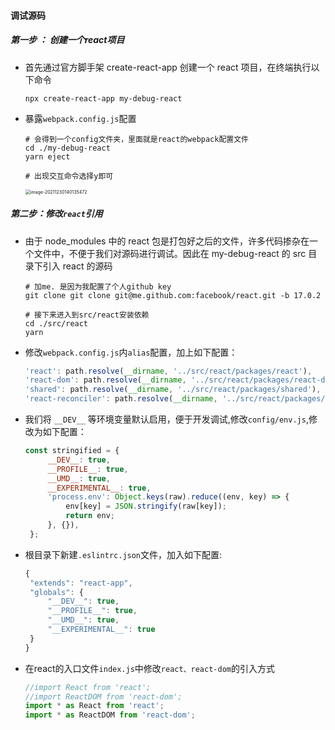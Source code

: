 #### 调试源码

##### 第一步 ： 创建一个react项目

+ 首先通过官方脚手架 create-react-app 创建一个 react 项目，在终端执行以下命令

  ```shell
  npx create-react-app my-debug-react
  ```

+ 暴露`webpack.config.js`配置

  ```shell
  # 会得到一个config文件夹，里面就是react的webpack配置文件
  cd ./my-debug-react
  yarn eject 
  
  # 出现交互命令选择y即可
  ```

  <img src="../../../Library/Application%20Support/typora-user-images/image-20211230140135472.png" alt="image-20211230140135472" style="zoom: 50%;" />



##### 第二步：修改`react`引用

 + 由于 node_modules 中的 react 包是打包好之后的文件，许多代码掺杂在一个文件中，不便于我们对源码进行调试。因此在 my-debug-react 的 src 目录下引入 react 的源码

   ```shell
   # 加me. 是因为我配置了个人github key
   git clone git clone git@me.github.com:facebook/react.git -b 17.0.2 
   
   # 接下来进入到src/react安装依赖
   cd ./src/react 
   yarn 
   ```

 + 修改`webpack.config.js`内`alias`配置，加上如下配置：

   ```js
   'react': path.resolve(__dirname, '../src/react/packages/react'),
   'react-dom': path.resolve(__dirname, '../src/react/packages/react-dom'),
   'shared': path.resolve(__dirname, '../src/react/packages/shared'),
   'react-reconciler': path.resolve(__dirname, '../src/react/packages/react-reconciler'),
   ```

 + 我们将 `__DEV__` 等环境变量默认启用，便于开发调试,修改`config/env.js`,修改为如下配置：

   ```js
   const stringified = {
   		__DEV__: true,
   		__PROFILE__: true,
   		__UMD__: true,
   		__EXPERIMENTAL__: true,
   		'process.env': Object.keys(raw).reduce((env, key) => {
   			env[key] = JSON.stringify(raw[key]);
   			return env;
   		}, {}),
   	};
   ```

 + 根目录下新建`.eslintrc.json`文件，加入如下配置:

   ```js
   {
   	"extends": "react-app",
   	"globals": {
   		"__DEV__": true,
   		"__PROFILE__": true,
   		"__UMD__": true,
   		"__EXPERIMENTAL__": true
   	}
   }
   
   ```

 + 在react的入口文件`index.js`中修改`react、react-dom`的引入方式

   ```js
   //import React from 'react';
   //import ReactDOM from 'react-dom';
   import * as React from 'react';
   import * as ReactDOM from 'react-dom';
   ```

   

